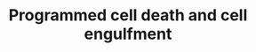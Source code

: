 ---
annotations:
- id: CL:0000445
  parent: apoptosis fated cell
  type: Cell Type Ontology
  value: apoptosis fated cell
- id: PW:0001145
  parent: regulatory pathway
  type: Pathway Ontology
  value: phagocytosis pathway
- id: PW:0000009
  parent: regulatory pathway
  type: Pathway Ontology
  value: apoptotic cell death pathway
authors:
- Kyook
- MaintBot
- Mkutmon
- Eweitz
- RaatsS
- Egonw
citedin: ''
communities: []
description: 'Programmed cell death (PCD), or apoptosis, is an integral component
  of C. elegans development. During development, 131 cells are fated to die by apoptosis.
  PCD is easily observed with Nomarski optics in the C. elegans embryo; the nucleus
  of the apoptotic cell becomes refractile, resembling a flat button, making C. elegans
  an easy model for following apoptotic cell death. PCD in C. elegans can be divided
  into three main phases (with participating genes): specification of which cells
  should live or die (ces-1, ces-2, in general); activation of the cell killing machinery
  (egl-1, ced-9, ced-4 and ced-3); and an execution phase where the dying cell is
  dismantled and removed through phagocytosis (ced-1,-2,-5,-6,-7,-10 and-12), which
  occurs in concert with apoptotic DNA degradation (cps-6, nuc-1). Molecular and biochemical
  studies in C. elegans revealed programmed cell death mechanisms conserved in humans.
  The regulatory pathway that controls cell death is composed of conserved cell death
  activators and inhibitors: EGL-1 and BH3-domain-only proteins, CED-9 and Bcl-2,
  CED-4 and Apaf-1, and CED-3 and caspases, in nematodes and mammals, respectively.
  Further the degradation of chromosomal DNA involves a mitochondrial proapoptotic
  endonuclease: endonuclease G (EndoG), and AIF in mammals and their orthologs CPS-6
  and WAH-1 in worms.'
last-edited: 2024-09-03
ndex: null
organisms:
- Caenorhabditis elegans
redirect_from:
- /index.php/Pathway:WP2829
- /instance/WP2829
- /instance/WP2829_r135379
revision: r135379
schema-jsonld:
- '@context': https://schema.org/
  '@id': https://wikipathways.github.io/pathways/WP2829.html
  '@type': Dataset
  creator:
    '@type': Organization
    name: WikiPathways
  description: 'Programmed cell death (PCD), or apoptosis, is an integral component
    of C. elegans development. During development, 131 cells are fated to die by apoptosis.
    PCD is easily observed with Nomarski optics in the C. elegans embryo; the nucleus
    of the apoptotic cell becomes refractile, resembling a flat button, making C.
    elegans an easy model for following apoptotic cell death. PCD in C. elegans can
    be divided into three main phases (with participating genes): specification of
    which cells should live or die (ces-1, ces-2, in general); activation of the cell
    killing machinery (egl-1, ced-9, ced-4 and ced-3); and an execution phase where
    the dying cell is dismantled and removed through phagocytosis (ced-1,-2,-5,-6,-7,-10
    and-12), which occurs in concert with apoptotic DNA degradation (cps-6, nuc-1).
    Molecular and biochemical studies in C. elegans revealed programmed cell death
    mechanisms conserved in humans. The regulatory pathway that controls cell death
    is composed of conserved cell death activators and inhibitors: EGL-1 and BH3-domain-only
    proteins, CED-9 and Bcl-2, CED-4 and Apaf-1, and CED-3 and caspases, in nematodes
    and mammals, respectively. Further the degradation of chromosomal DNA involves
    a mitochondrial proapoptotic endonuclease: endonuclease G (EndoG), and AIF in
    mammals and their orthologs CPS-6 and WAH-1 in worms.'
  keywords:
  - Active CED-3Protease
  - CED-1/SREC?
  - CED-10/Rac1
  - CED-12
  - CED-2/CrkII
  - CED-3
  - CED-4
  - CED-5/DOCK180
  - CED-6
  - CED-7
  - CED-7/ABC1
  - CED-9
  - CES-1
  - CES-2
  - CPS-6
  - CRN-1
  - CRN-2
  - CRN-3
  - CRN-4
  - CRN-5
  - CRN-6
  - CYP-13
  - EGL-1
  - EOR-1
  - EOR-2
  - HLH-2
  - HLH-3
  - NUC-1
  - PSR-1?
  - TRA-1
  - WAH-1
  license: CC0
  name: Programmed cell death and cell engulfment
seo: CreativeWork
title: Programmed cell death and cell engulfment
wpid: WP2829
---